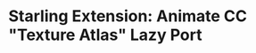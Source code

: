 Starling Extension: Animate CC "Texture Atlas" Lazy Port
=========================================================
